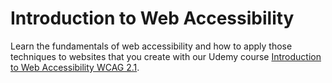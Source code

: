 # Introduction to Web Accessibility #
Learn the fundamentals of web accessibility and how to apply those techniques to websites that you create with our Udemy course [Introduction to Web Accessibility WCAG 2.1](https://bit.ly/2WF5vbO). 
